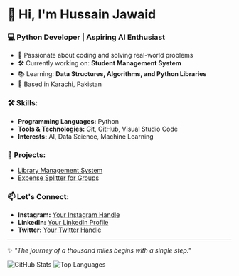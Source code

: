 # 👋 Hi, I'm Hussain Jawaid  

### 💻 Python Developer | Aspiring AI Enthusiast  
- 🌟 Passionate about coding and solving real-world problems  
- 🛠️ Currently working on: **Student Management System**  
- 📚 Learning: **Data Structures, Algorithms, and Python Libraries**  
- 📍 Based in Karachi, Pakistan

### 🛠️ Skills:
- **Programming Languages:** Python  
- **Tools & Technologies:** Git, GitHub, Visual Studio Code  
- **Interests:** AI, Data Science, Machine Learning  

### 📂 Projects:
- [Library Management System](https://github.com/hussaindev/Library-Management-System)
- [Expense Splitter for Groups](https://github.com/hussaindev/expense-splitter-for-groups)  

### 📫 Let's Connect:
- **Instagram:** [Your Instagram Handle](https://www.instagram.com/hussainjawaidpy/?next=%2F)  
- **LinkedIn:** [Your LinkedIn Profile](https://www.linkedin.com/in/hussain-j-14b3b4340/)  
- **Twitter:** [Your Twitter Handle](https://twitter.com/yourhandle)

---
✨ *"The journey of a thousand miles begins with a single step."*

![GitHub Stats](https://github-readme-stats.vercel.app/api?username=hussaindev&show_icons=true&theme=radical)
![Top Languages](https://github-readme-stats.vercel.app/api/top-langs/?username=hussaindev&layout=compact&theme=radical)
